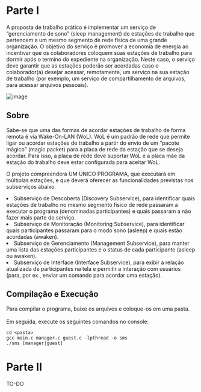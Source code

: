 # Parte I

A proposta de trabalho prático é implementar um serviço de “gerenciamento de sono” (sleep management) de estações de trabalho que pertencem a um mesmo segmento de rede física de uma grande organização. O objetivo
do serviço é promover a economia de energia ao incentivar que os colaboradores coloquem suas estações de trabalho para dormir após o termino do expediente na organização. Neste caso, o serviço deve garantir que as
estações poderão ser acordadas caso o colaborador(a) desejar acessar, remotamente, um serviço na sua estação de trabalho (por exemplo, um serviço de compartilhamento de arquivos, para acessar arquivos pessoais).

![image](https://user-images.githubusercontent.com/49589136/221374877-dca7ff74-4819-4698-9489-8e9029f81d56.png)

## Sobre
Sabe-se que uma das formas de acordar estações de trabalho de forma remota é via Wake-On-LAN (WoL). WoL é um padrão de rede que permite ligar ou acordar estações de trabalho a partir do envio de um “pacote mágico” (magic packet) para a placa de rede da estação que se deseja acordar. Para isso, a placa de rede deve suportar WoL
e a placa mãe da estação do trabalho deve estar configurada para aceitar WoL.

O projeto compreenderá UM ÚNICO PROGRAMA, que executará em múltiplas estações, e que deverá oferecer as
funcionalidades previstas nos subserviços abaixo.
<li>
Subserviço de Descoberta (Discovery Subservice), para identificar quais estações de trabalho no mesmo
segmento físico de rede passaram a executar o programa (denominadas participantes) e quais passaram a
não fazer mais parte do serviço.
</li>
<li>
Subserviço de Monitoração (Monitoring Subservice), para identificar quais participantes passaram para o
modo sono (asleep) e quais estão acordadas (awaken).
</li>
<li>
Subserviço de Gerenciamento (Management Subservice), para manter uma lista das estações
participantes e o status de cada participante (asleep ou awaken).
</li>
<li>
Subserviço de Interface (Interface Subservice), para exibir a relação atualizada de participantes na tela e
permitir a interação com usuários (para, por ex., enviar um comando para acordar uma estação).
</li>

## Compilação e Execução

Para compilar o programa, baixe os arquivos e coloque-os em uma pasta.
<br><br>
Em seguida, execute os seguintes comandos no console:
```
cd <pasta>
gcc main.c manager.c guest.c -lpthread -o sms
./sms [manager|guest]
```

# Parte II

TO-DO
